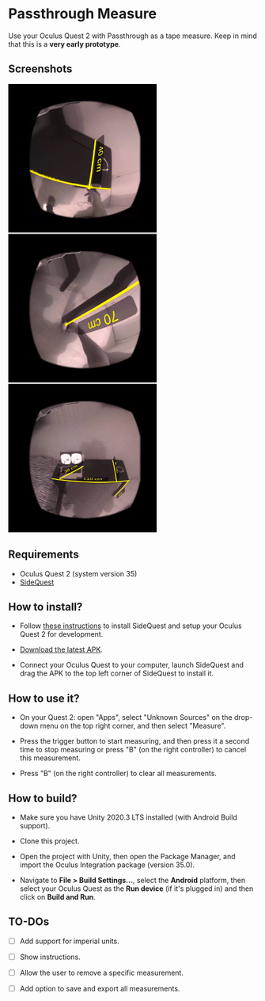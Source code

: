 # Passthrough Measure

Use your Oculus Quest 2 with Passthrough as a tape measure. Keep in mind that this is a **very early prototype**.

## Screenshots

<img src="Images/1.jpg" width="300" />

<img src="Images/2.jpg" width="300" />

<img src="Images/3.jpg" width="300" />

## Requirements

- Oculus Quest 2 (system version 35)
- [SideQuest](https://sidequestvr.com)

## How to install?

- Follow [these instructions](https://sidequestvr.com/setup-howto) to install SideQuest and setup your Oculus Quest 2 for development.

- [Download the latest APK](https://github.com/fabio914/PassthroughMeasure/releases/download/0.1/measure.apk).

- Connect your Oculus Quest to your computer, launch SideQuest and drag the APK to the top left corner of SideQuest to install it.

## How to use it?

- On your Quest 2: open "Apps", select "Unknown Sources" on the drop-down menu on the top right corner, and then select "Measure".

- Press the trigger button to start measuring, and then press it a second time to stop measuring or press "B" (on the right controller) to cancel this measurement.

- Press "B" (on the right controller) to clear all measurements.

## How to build?

- Make sure you have Unity 2020.3 LTS installed (with Android Build support).

- Clone this project.

- Open the project with Unity, then open the Package Manager, and import the Oculus Integration package (version 35.0).

- Navigate to **File > Build Settings...**, select the **Android** platform, then select your Oculus Quest as the **Run device** (if it's plugged in) and then click on **Build and Run**.

## TO-DOs

- [ ] Add support for imperial units.

- [ ] Show instructions.

- [ ] Allow the user to remove a specific measurement.

- [ ] Add option to save and export all measurements.
